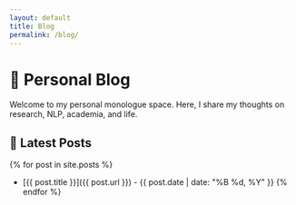 ```yaml
---
layout: default
title: Blog
permalink: /blog/
---
```


# 📝 Personal Blog

Welcome to my personal monologue space. Here, I share my thoughts on research, NLP, academia, and life.

## 📌 Latest Posts

{% for post in site.posts %}
- [{{ post.title }}]({{ post.url }}) - {{ post.date | date: "%B %d, %Y" }}
{% endfor %}
